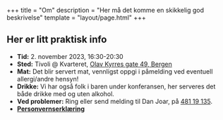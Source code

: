 +++
title = "Om"
description = "Her må det komme en skikkelig god beskrivelse"
template = "layout/page.html"
+++

## Her er litt praktisk info
- **Tid:** 2. november 2023, 16:30-20:30
- **Sted:** Tivoli @ Kvarteret, [Olav Kyrres gate 49, Bergen](https://www.openstreetmap.org/node/6137059358)
- **Mat:** Det blir servert mat, vennligst oppgi i påmelding ved eventuell allergi/andre hensyn!
- **Drikke:** Vi har også folk i baren under konferansen, her serveres det både drikke med og uten alkohol.
- **Ved problemer:** Ring eller send melding til Dan Joar, på [481 19 135](tel:48119135).
- [**Personvernserklæring**](../personvern)